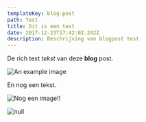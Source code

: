 ```yaml
---
templateKey: blog-post
path: Test
title: Dit is een test
date: 2017-12-23T17:42:02.242Z
description: Beschrijving van blogpost test
---
```

De rich text _tekst_ van deze **blog** post.

![An example image](/img/flavor_wheel.jpg)

En nog een tekst.

![Nog een image!!](/img/13fa186a-b5ba-412f-bdb6-de32bee8ac12.jpeg)

![null](/img/products-grid1.jpg)
